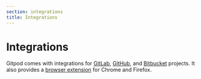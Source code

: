 ```yaml
---
section: integrations
title: Integrations
---
```


# Integrations

Gitpod comes with integrations for [GitLab](/docs/gitlab-integration/), [GitHub](/docs/github-integration/), and [Bitbucket](/docs/bitbucket-integration/) projects. It also provides a [browser extension](/docs/browser-extension/) for Chrome and Firefox.
